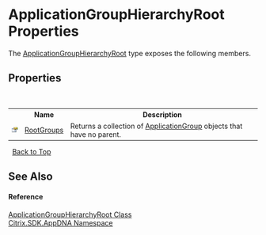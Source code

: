 # ApplicationGroupHierarchyRoot Properties
 

The <a href="T_Citrix_SDK_AppDNA_ApplicationGroupHierarchyRoot">ApplicationGroupHierarchyRoot</a> type exposes the following members.


## Properties
&nbsp;<table><tr><th></th><th>Name</th><th>Description</th></tr><tr><td>![Public property](media/pubproperty.gif "Public property")</td><td><a href="P_Citrix_SDK_AppDNA_ApplicationGroupHierarchyRoot_RootGroups">RootGroups</a></td><td>
Returns a collection of <a href="T_Citrix_SDK_AppDNA_ApplicationGroup">ApplicationGroup</a> objects that have no parent.</td></tr></table>&nbsp;
<a href="#applicationgrouphierarchyroot-properties">Back to Top</a>

## See Also


#### Reference
<a href="T_Citrix_SDK_AppDNA_ApplicationGroupHierarchyRoot">ApplicationGroupHierarchyRoot Class</a><br /><a href="N_Citrix_SDK_AppDNA">Citrix.SDK.AppDNA Namespace</a><br />